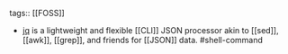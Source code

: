 tags:: [[FOSS]]

- [jq](https://jqlang.github.io/jq/) is a lightweight and flexible [[CLI]] JSON processor akin to [[sed]], [[awk]], [[grep]], and friends for [[JSON]] data. #shell-command